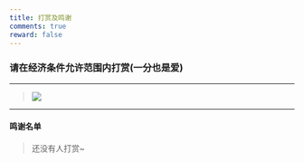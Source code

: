 ```yaml
---
title: 打赏及鸣谢
comments: true
reward: false
---
```


### **请在经济条件允许范围内打赏(一分也是爱)**

---

<div class="success">

> ![](https://cdn.jsdelivr.net/gh/ShanMuYunQiu/Image/social/allpay.png)

</div>

---

#### **鸣谢名单**

<div class="success">

> 还没有人打赏~

</div>
